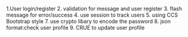 1.User login/register
2. validation for message and user register
3. flash message for error/success
4. use session to track users
5. using CCS Bootstrap style
7. use crypto libary to encode the password
8. json format:check user profile
9. CRUE to update user profile